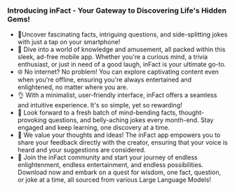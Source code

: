 ### Introducing inFact - Your Gateway to Discovering Life's Hidden Gems!
-	🌟Uncover fascinating facts, intriguing questions, and side-splitting jokes with just a tap on your smartphone! 
-	🚀 Dive into a world of knowledge and amusement, all packed within this sleek, ad-free mobile app. Whether you're a curious mind, a trivia enthusiast, or just in need of a good laugh, inFact is your ultimate go-to.
-	🌐 No internet? No problem! You can explore captivating content even when you're offline, ensuring you're always entertained and enlightened, no matter where you are.
-	👌 With a minimalist, user-friendly interface, inFact offers a seamless and intuitive experience. It's so simple, yet so rewarding!
-	📆 Look forward to a fresh batch of mind-bending facts, thought-provoking questions, and belly-aching jokes every month-end. Stay engaged and keep learning, one discovery at a time.
-	💌 We value your thoughts and ideas! The inFact app empowers you to share your feedback directly with the creator, ensuring that your voice is heard and your suggestions are considered.
-	🌠 Join the inFact community and start your journey of endless enlightenment, endless entertainment, and endless possibilities. Download now and embark on a quest for wisdom, one fact, question, or joke at a time, all sourced from various Large Language Models! 
